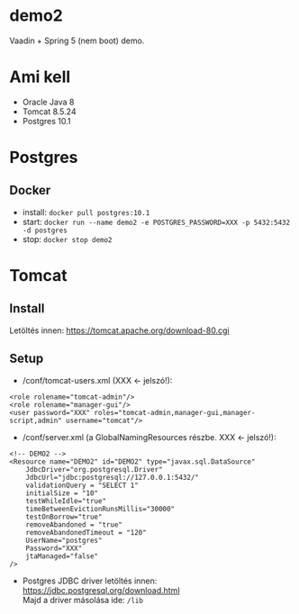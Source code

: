 demo2
==============

Vaadin + Spring 5 (nem boot) demo.

Ami kell
========
- Oracle Java 8
- Tomcat 8.5.24
- Postgres 10.1

Postgres
========

Docker
------
- install: ```docker pull postgres:10.1```
- start: ```docker run --name demo2 -e POSTGRES_PASSWORD=XXX -p 5432:5432 -d postgres```
- stop: ```docker stop demo2```

Tomcat
======

Install
-------

Letöltés innen: https://tomcat.apache.org/download-80.cgi

Setup
-------

- /conf/tomcat-users.xml (XXX <- jelszó!):
```
<role rolename="tomcat-admin"/>
<role rolename="manager-gui"/>
<user password="XXX" roles="tomcat-admin,manager-gui,manager-script,admin" username="tomcat"/>
```
- /conf/server.xml (a GlobalNamingResources részbe. XXX <- jelszó!): 
```
<!-- DEMO2 -->
<Resource name="DEMO2" id="DEMO2" type="javax.sql.DataSource"
    JdbcDriver="org.postgresql.Driver"
    JdbcUrl="jdbc:postgresql://127.0.0.1:5432/"
    validationQuery = "SELECT 1"
    initialSize = "10"
    testWhileIdle="true"
    timeBetweenEvictionRunsMillis="30000"
    testOnBorrow="true"
    removeAbandoned = "true"
    removeAbandonedTimeout = "120"
    UserName="postgres"
    Password="XXX"
    jtaManaged="false"
/>
```
- Postgres JDBC driver letöltés innen: https://jdbc.postgresql.org/download.html
  <br/>Majd a driver másolása ide: ```/lib```
